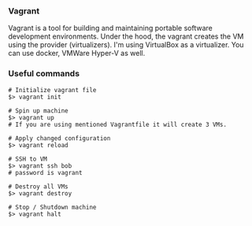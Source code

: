 ### Vagrant

Vagrant is a tool for building and maintaining portable software development environments. Under the hood, the vagrant creates the VM using the provider (virtualizers). I'm using VirtualBox as a virtualizer. You can use docker, VMWare Hyper-V as well.


### Useful commands
```shell
# Initialize vagrant file
$> vagrant init

# Spin up machine
$> vagrant up
# If you are using mentioned Vagrantfile it will create 3 VMs.

# Apply changed configuration
$> vagrant reload

# SSH to VM
$> vagrant ssh bob 
# password is vagrant

# Destroy all VMs
$> vagrant destroy

# Stop / Shutdown machine
$> vagrant halt
```
